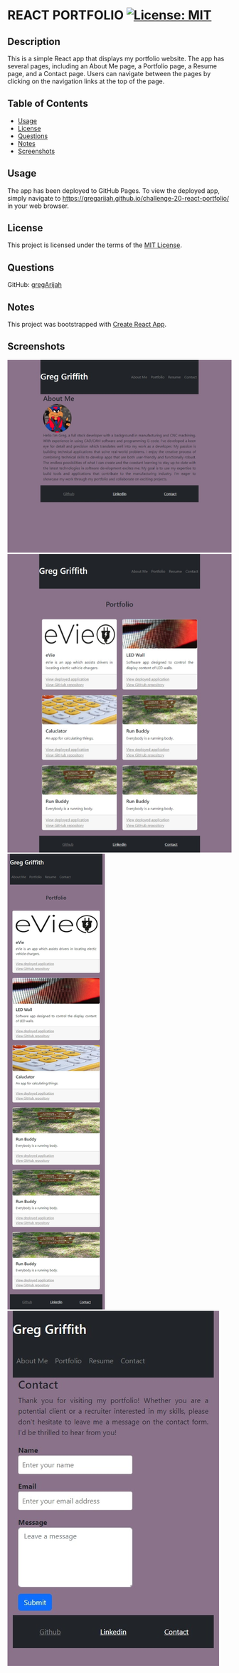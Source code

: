 # REACT PORTFOLIO	[![License: MIT](https://img.shields.io/badge/License-MIT-yellow.svg)](https://choosealicense.com/licenses/mit/)

## Description

This is a simple React app that displays my portfolio website. The app has several pages, including an About Me page, a Portfolio page, a Resume page, and a Contact page. Users can navigate between the pages by clicking on the navigation links at the top of the page.

## Table of Contents

- [Usage](#usage)
- [License](#license)
- [Questions](#questions)
- [Notes](#notes)
- [Screenshots](#screenshots)

## Usage

The app has been deployed to GitHub Pages. To view the deployed app, simply navigate to https://gregarijah.github.io/challenge-20-react-portfolio/ in your web browser.

## License

This project is licensed under the terms of the [MIT License](https://choosealicense.com/licenses/mit/).

## Questions

GitHub: [gregArijah](https://github.com/gregArijah)

## Notes

This project was bootstrapped with [Create React App](https://github.com/facebook/create-react-app).

## Screenshots

![full-screenshot](./public/screenshot/aboutme_full.jpeg)
![full-screenshot](./public/screenshot/portfolio_full.jpeg)
![mobile-screenshot-portfolio](./public/screenshot/portfoliomobile.jpeg)
![mobile-screenshot-contact](./public/screenshot/contactmobile.jpeg)

